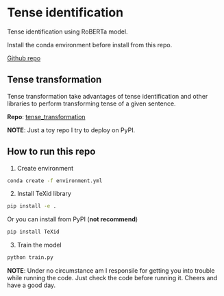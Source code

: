 # Tense identification

Tense identification using RoBERTa model.

Install the conda environment before install from this repo.

[Github repo](https://github.com/TokisakiKurumi2001/tense_identification)

## Tense transformation

Tense transformation take advantages of tense identification and other libraries to perform transforming tense of a given sentence.

**Repo**: [tense_transformation](https://github.com/TokisakiKurumi2001/tense_transformation)

**NOTE**: Just a toy repo I try to deploy on PyPI.

## How to run this repo

1. Create environment

```bash
conda create -f environment.yml
```

2. Install TeXid library

```bash
pip install -e .
```

Or you can install from PyPI (**not recommend**)
```bash
pip install TeXid
```

3. Train the model

```bash
python train.py
```

**NOTE**: Under no circumstance am I responsile for getting you into trouble while running the code. Just check the code before running it. Cheers and have a good day.
